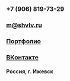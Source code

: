 ### +7 (906) 819-73-29
### m@shvlv.ru
### [Портфолио](https://freelansim.ru/freelancers/shuvalov_m)
### [ВКонтакте](http://vk.com/m.a.shuvalov)

#### Россия, г. Ижевск
